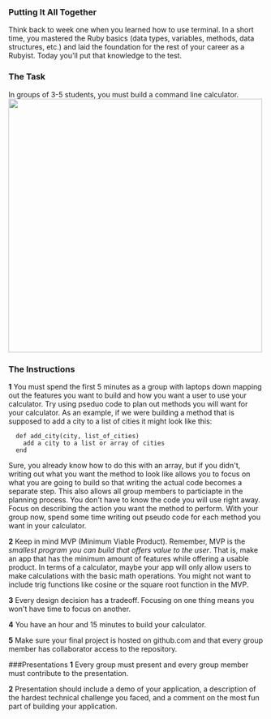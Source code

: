 

### Putting It All Together
Think back to week one when you learned how to use terminal. In a short time, you mastered the Ruby basics (data types, variables, methods, data structures, etc.) and laid the foundation for the rest of your career as a Rubyist. Today you'll put that knowledge to the test.

### The Task
In groups of 3-5 students, you must build a command line calculator.
<img src="https://after-school-assets.s3.amazonaws.com/calculator.gif" width="500px">

### The Instructions
**1** You must spend the first 5 minutes as a group with laptops down mapping out the features you want to build and how you want a user to use your calculator.  Try using pseduo code to plan out methods you will want for your calculator.  As an example, if we were building a method that is supposed to add a city to a list of cities it might look like this:

      def add_city(city, list_of_cities)
        add a city to a list or array of cities
      end

Sure, you already know how to do this with an array, but if you didn't, writing out what you want the method to look like allows you to focus on what you are going to build so that writing the actual code becomes a separate step.  This also allows all group members to particiapte in the planning process.  You don't have to know the code you will use right away.  Focus on describing the action you want the method to perform.  With your group now, spend some time writing out pseudo code for each method you want in your calculator.

**2** Keep in mind MVP (Minimum Viable Product). Remember, MVP is the _smallest program you can build that offers value to the user_. That is, make an app that has the minimum amount of features while offering a usable product. In terms of a calculator, maybe your app will only allow users to make calculations with the basic math operations. You might not want to include trig functions like cosine or the square root function in the MVP.

**3** Every design decision has a tradeoff. Focusing on one thing means you won't have time to focus on another.

**4** You have an hour and 15 minutes to build your calculator.

**5** Make sure your final project is hosted on github.com and that every group member has collaborator access to the repository.

###Presentations
**1** Every group must present and every group member must contribute to the presentation.

**2** Presentation should include a demo of your application, a description of the hardest technical challenge you faced, and a comment on the most fun part of building your application.
